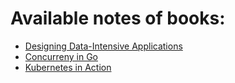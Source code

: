 # Available notes of books:

- [Designing Data-Intensive Applications](./designing-data-intensive-apps/README.md)
- [Concurreny in Go](./go-concurrency/README.md)
- [Kubernetes in Action](./k8s-in-action/README.md)
